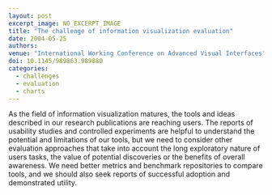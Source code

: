```yaml
---
layout: post
excerpt_image: NO_EXCERPT_IMAGE
title: "The challenge of information visualization evaluation"
date: 2004-05-25
authors: 
venue: "International Working Conference on Advanced Visual Interfaces"
doi: 10.1145/989863.989880
categories:
  - challenges
  - evaluation
  - charts
---
```

As the field of information visualization matures, the tools and ideas described in our research publications are reaching users. The reports of usability studies and controlled experiments are helpful to understand the potential and limitations of our tools, but we need to consider other evaluation approaches that take into account the long exploratory nature of users tasks, the value of potential discoveries or the benefits of overall awareness. We need better metrics and benchmark repositories to compare tools, and we should also seek reports of successful adoption and demonstrated utility.
